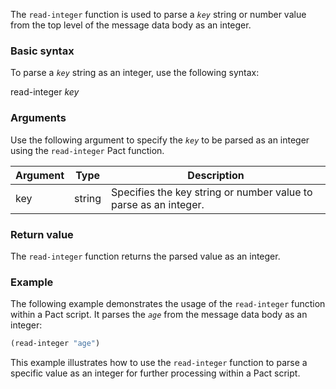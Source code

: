 The `read-integer` function is used to parse a *`key`* string or number value from the top level of the message data body as an integer.

### Basic syntax

To parse a *`key`* string as an integer, use the following syntax:

read-integer *key*

### Arguments

Use the following argument to specify the *`key`* to be parsed as an integer using the `read-integer` Pact function.

| Argument | Type | Description |
| --- | --- | --- |
| key | string | Specifies the key string or number value to parse as an integer. |

### Return value

The `read-integer` function returns the parsed value as an integer.

### Example

The following example demonstrates the usage of the `read-integer` function within a Pact script. It parses the *`age`* from the message data body as an integer:

```lisp
(read-integer "age")
```

This example illustrates how to use the `read-integer` function to parse a specific value as an integer for further processing within a Pact script.
